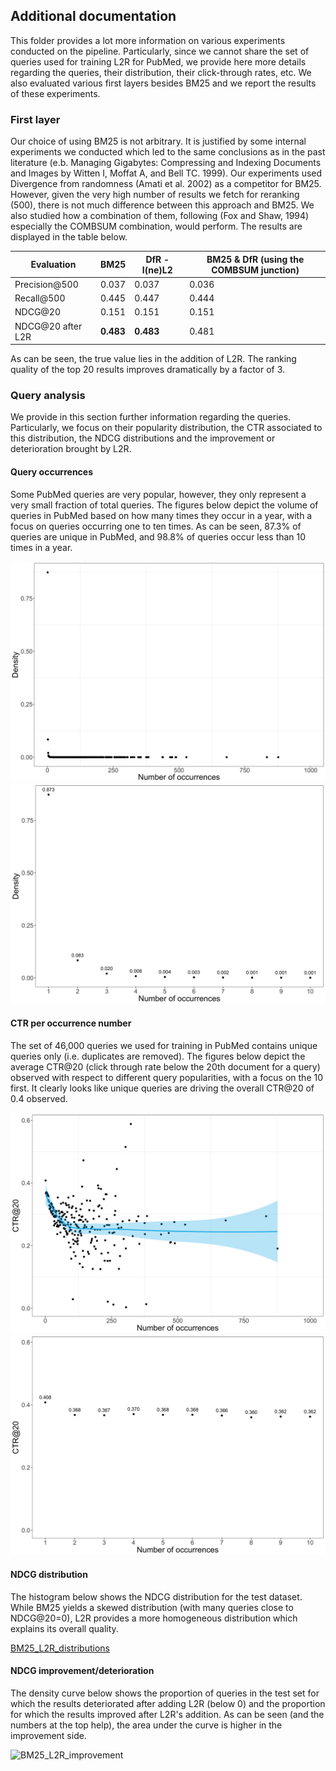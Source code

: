 ## Additional documentation

This folder provides a lot more information on various experiments conducted on the pipeline. Particularly, since we cannot share the set of queries used for training L2R for PubMed, we provide here more details regarding the queries, their distribution, their click-through rates, etc. We also evaluated various first layers besides BM25 and we report the results of these experiments.

### First layer
Our choice of using BM25 is not arbitrary. It is justified by some internal experiments we conducted which led to the same conclusions as in the past literature (e.b. Managing Gigabytes: Compressing and Indexing Documents and Images by Witten I, Moffat A, and Bell TC. 1999). Our experiments used Divergence from randomness (Amati et al. 2002) as a competitor for BM25. However, given the very high number of results we fetch for reranking (500), there is not much difference between this approach and BM25. We also studied how a combination of them, following (Fox and Shaw, 1994) especially the COMBSUM combination, would perform. The results are displayed in the table below.

| Evaluation         | BM25 | DfR - I(ne)L2 | BM25 & DfR (using the COMBSUM junction) |
| -------------      | ------------| ---         | ---         |
| Precision@500      | 0.037 | 0.037 | 0.036 |
| Recall@500         | 0.445 | 0.447 | 0.444 |
| NDCG@20            | 0.151 | 0.151 | 0.151 |
| NDCG@20 after L2R  | **0.483** | **0.483** | 0.481 |

As can be seen, the true value lies in the addition of L2R. The ranking quality of the top 20 results improves dramatically by a factor of 3.

### Query analysis
We provide in this section further information regarding the queries. Particularly, we focus on their popularity distribution, the CTR associated to this distribution, the NDCG distributions and the improvement or deterioration brought by L2R.

#### Query occurrences
Some PubMed queries are very popular, however, they only represent a very small fraction of total queries. The figures below depict the volume of queries in PubMed based on how many times they occur in a year, with a focus on queries occurring one to ten times. As can be seen, 87.3% of queries are unique in PubMed, and 98.8% of queries occur less than 10 times in a year.

![Query_occurrence_distribution](./images/Query_occurrence_distribution.png?raw=true)
![Query_occurrence_distribution_1-10](./images/Query_occurrence_distribution_1-10.png?raw=true)

#### CTR per occurrence number
The set of 46,000 queries we used for training in PubMed contains unique queries only (i.e. duplicates are removed). The figures below depict the average CTR@20 (click through rate below the 20th document for a query) observed with respect to different query popularities, with a focus on the 10 first. It clearly looks like unique queries are driving the overall CTR@20 of 0.4 observed.

![Query_occurrence_CTR](./images/Query_occurrence_CTR.png?raw=true)
![Query_occurrence_CTR_1-10](./images/Query_occurrence_CTR_1-10.png?raw=true)

#### NDCG distribution
The histogram below shows the NDCG distribution for the test dataset. While BM25 yields a skewed distribution (with many queries close to NDCG@20=0), L2R provides a more homogeneous distribution which explains its overall quality.

[BM25_L2R_distributions](./images/BM25_L2R_distributions.png?raw=true)

#### NDCG improvement/deterioration
The density curve below shows the proportion of queries in the test set for which the results deteriorated after adding L2R (below 0) and the proportion for which the results improved after L2R's addition. As can be seen (and the numbers at the top help), the area under the curve is higher in the improvement side.

![BM25_L2R_improvement](./BM25_L2R_improvement.png?raw=true)
